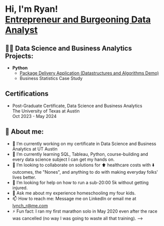 <h1>Hi, I'm Ryan! <br/><a href="https://www.linkedin.com/in/joshmadakor/">Entrepreneur and Burgeoning Data Analyst</a>

<h2>👨‍💻 Data Science and Business Analytics Projects:</h2>

- <b>Python</b>
  - [Package Delivery Application (Datastructures and Algorithms Demo)](https://github.com/joshmadakor1/Package-Delivery-Pathfinding-Algorithm)
  - Business Statistics Case Study

<h2> Certifications</h2>

- Post-Graduate Certificate, Data Science and Business Analytics <br/>The University of Texas at Austin<br>Oct 2023 - May 2024

<h2> 🤳 About me:</h2>

- 🔭 I’m currently working on my certificate in Data Science and Business Analytics at UT Austin
- 🌱 I’m currently learning SQL, Tableau, Python, course-building and every data science subject I can get my hands on.
- 👯 I’m looking to collaborate on solutions for ⬆️ healthcare costs with ⬇️ outcomes, the "Nones", and anything to do with making everyday folks' lives better.
- 🤔 I’m looking for help on how to run a sub-20:00 5k without getting injured.
- 💬 Ask me about my experience homeschooling my four kids.
- 📫 How to reach me: Message me on LinkedIn or email me at lynch_r@me.com
- ⚡ Fun fact: I ran my first marathon solo in May 2020 even after the race was cancelled (no way I was going to waste all that training).
-->

